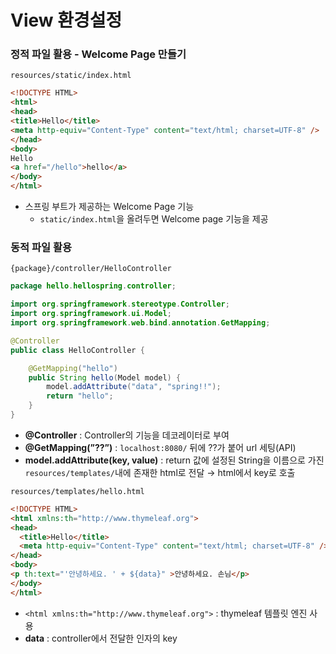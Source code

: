# View 환경설정

### 정적 파일 활용 - Welcome Page 만들기

`resources/static/index.html`

```html
<!DOCTYPE HTML>
<html>
<head>
<title>Hello</title>
<meta http-equiv="Content-Type" content="text/html; charset=UTF-8" />
</head>
<body>
Hello
<a href="/hello">hello</a>
</body>
</html>
```

- 스프링 부트가 제공하는 Welcome Page 기능
    - `static/index.html`을 올려두면 Welcome page 기능을 제공

### 동적 파일 활용

`{package}/controller/HelloController`

```java
package hello.hellospring.controller;

import org.springframework.stereotype.Controller;
import org.springframework.ui.Model;
import org.springframework.web.bind.annotation.GetMapping;

@Controller
public class HelloController {

    @GetMapping("hello")
    public String hello(Model model) {
        model.addAttribute("data", "spring!!");
        return "hello";
    }
}
```

- **@Controller** : Controller의 기능을 데코레이터로 부여
- **@GetMapping(”??”)** : `localhost:8080/` 뒤에 ??가 붙어 url 세팅(API)
- **model.addAttribute(key, value)** : return 값에 설정된 String을 이름으로 가진 `resources/templates/`내에 존재한 html로 전달 →  html에서 key로 호출

`resources/templates/hello.html`

```html
<!DOCTYPE HTML>
<html xmlns:th="http://www.thymeleaf.org">
<head>
  <title>Hello</title>
  <meta http-equiv="Content-Type" content="text/html; charset=UTF-8" />
</head>
<body>
<p th:text="'안녕하세요. ' + ${data}" >안녕하세요. 손님</p>
</body>
</html>
```

- `<html xmlns:th="http://www.thymeleaf.org">` : thymeleaf 템플릿 엔진 사용
- **data** : controller에서 전달한 인자의 key